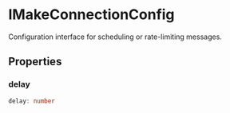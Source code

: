 # IMakeConnectionConfig

Configuration interface for scheduling or rate-limiting messages.

## Properties

### delay

```ts
delay: number
```
